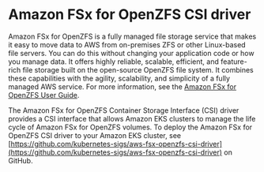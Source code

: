 # Amazon FSx for OpenZFS CSI driver<a name="fsx-openzfs-csi"></a>

Amazon FSx for OpenZFS is a fully managed file storage service that makes it easy to move data to AWS from on\-premises ZFS or other Linux\-based file servers\. You can do this without changing your application code or how you manage data\. It offers highly reliable, scalable, efficient, and feature\-rich file storage built on the open\-source OpenZFS file system\. It combines these capabilities with the agility, scalability, and simplicity of a fully managed AWS service\. For more information, see the [Amazon FSx for OpenZFS User Guide](https://docs.aws.amazon.com/fsx/latest/OpenZFSGuide/what-is-fsx.html)\.

The Amazon FSx for OpenZFS Container Storage Interface \(CSI\) driver provides a CSI interface that allows Amazon EKS clusters to manage the life cycle of Amazon FSx for OpenZFS volumes\. To deploy the Amazon FSx for OpenZFS CSI driver to your Amazon EKS cluster, see [https://github.com/kubernetes-sigs/aws-fsx-openzfs-csi-driver](https://github.com/kubernetes-sigs/aws-fsx-openzfs-csi-driver) on GitHub\.